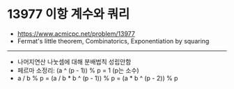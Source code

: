 # 13977 이항 계수와 쿼리

- https://www.acmicpc.net/problem/13977
- Fermat's little theorem, Combinatorics, Exponentiation by squaring
---
- 나머지연산 나눗셈에 대해 분배법칙 성립안함
- 페르마 소정리: (a ^ (p - 1)) % p = 1 (p는 소수)
- a / b % p = (a / b * b ^ (p - 1)) % p = (a * b ^ (p - 2)) % p
